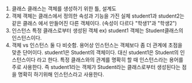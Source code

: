 
1. 클래스
    클래스는 객체를 생성하기 위한 틀, 설계도
2. 객체
    객체는 클래스에서 정의한 속성과 기능을 가진 실체
    student1과 student2는 같은 클래스 에서 만들어진 다른 객체이다. (속성이 다르다 "학생1"과 "학생2")
3. 인스턴스
    특정 클래스로부터 생성된 객체
    ex) student1 객체는 Student클래스의 인스턴스이다.
4. 객체 vs 인스턴스
    둘 다 비슷함.
    용어상 인스턴스는 객체보다 좀 더 관계에 초점을 맞춘 단어이다.
    student1은 Student의 객체이다. 대신 student1은 Student의 인스턴스이다 라고 한다.
    특정 클래스와의 관계를 명확히 할 때 인스턴스라는 용어를 주로 사용한다.
    즉 student1라는 객체가 Student라는 클래스로부터 생성된다는 점을 명확히 하기위해 인스턴스라고 사용한다.

    
